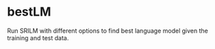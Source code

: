 bestLM
======

Run SRILM with different options to find best language model given the training and test data.
